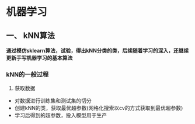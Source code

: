 # 机器学习
## 一、 kNN算法
**通过模仿sklearn算法，试验，得出kNN分类的类，后续随着学习的深入，还继续更新手写机器学习的基本算法**
### kNN的一般过程
1. 获取数据
- 对数据进行训练集和测试集的切分
- 创建kNN的类，获取最优超参数(网格化搜索以cv的方式获取到最优超参数)
- 学习后得到的超参数，投入模型用于生产